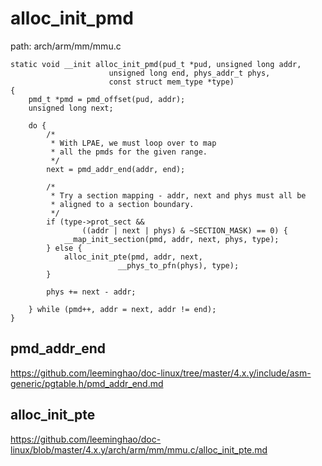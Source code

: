 alloc_init_pmd
========================================

path: arch/arm/mm/mmu.c
```
static void __init alloc_init_pmd(pud_t *pud, unsigned long addr,
                      unsigned long end, phys_addr_t phys,
                      const struct mem_type *type)
{
    pmd_t *pmd = pmd_offset(pud, addr);
    unsigned long next;

    do {
        /*
         * With LPAE, we must loop over to map
         * all the pmds for the given range.
         */
        next = pmd_addr_end(addr, end);

        /*
         * Try a section mapping - addr, next and phys must all be
         * aligned to a section boundary.
         */
        if (type->prot_sect &&
                ((addr | next | phys) & ~SECTION_MASK) == 0) {
            __map_init_section(pmd, addr, next, phys, type);
        } else {
            alloc_init_pte(pmd, addr, next,
                        __phys_to_pfn(phys), type);
        }

        phys += next - addr;

    } while (pmd++, addr = next, addr != end);
}
```

pmd_addr_end
----------------------------------------

https://github.com/leeminghao/doc-linux/tree/master/4.x.y/include/asm-generic/pgtable.h/pmd_addr_end.md

alloc_init_pte
----------------------------------------

https://github.com/leeminghao/doc-linux/blob/master/4.x.y/arch/arm/mm/mmu.c/alloc_init_pte.md
